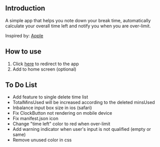 ## Introduction

A simple app that helps you note down your break time, automatically calculate your overall time left and notify you when you are over-limit.

Inspired by: [Apple](https://www.instagram.com/evelynzhangg/)

## How to use

1. Click [here](https://rest-time.vercel.app/) to redirect to the app
2. Add to home screen (optional)

## To Do List

-   Add feature to single delete time list
-   TotalMinsUsed will be increased according to the deleted minsUsed
-   Inbalance input box size in ios (safari)
-   Fix ClockButton not rendering on mobile device
-   Fix manifest.json icon
-   Change "time left" color to red when over-limit
-   Add warning indicator when user's input is not qualified (empty or same)
-   Remove unused color in css
